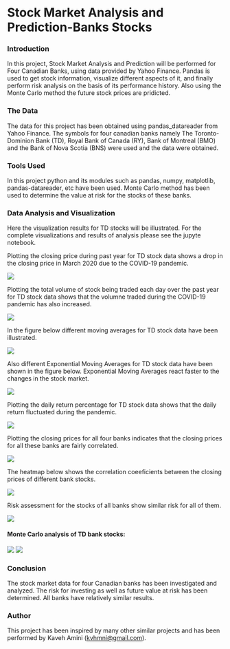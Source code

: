 # Stock Market Analysis and Prediction-Banks Stocks

### Introduction

In this project, Stock Market Analysis and Prediction will be performed for Four Canadian Banks, using data provided by Yahoo Finance. Pandas is used to get stock information, visualize different aspects of it, and finally perform risk analysis on the basis of its performance history. Also using the Monte Carlo method the future stock prices are pridicted.


### The Data

The data for this project has been obtained using pandas_datareader from Yahoo Finance. The symbols for four canadian banks namely The Toronto-Dominion Bank (TD), Royal Bank of Canada (RY), Bank of Montreal (BMO) and the Bank of Nova Scotia (BNS) were used and the data were obtained. 
 

### Tools Used

In this project python and its modules such as pandas, numpy, matplotlib, pandas-datareader, etc have been used. Monte Carlo method has been used to determine the value at risk for the stocks of these banks.

### Data Analysis and Visualization

Here the visualization results for TD stocks will be illustrated. For the complete visualizations and results of analysis please see the jupyte notebook.

Plotting the closing price during past year for TD stock data shows a drop in the closing price in March 2020 due to the COVID-19 pandemic.

<img src="https://github.com/kavehamini/Stock-Market-Analysis-and-Prediction-Banks-Stocks/blob/master/1.png">

Plotting the total volume of stock being traded each day over the past year for TD stock data shows that the volumne traded during the COVID-19 pandemic has also increased.

<img src="https://github.com/kavehamini/Stock-Market-Analysis-and-Prediction-Banks-Stocks/blob/master/2.png">

In the figure below different moving averages for TD stock data have been illustrated.

<img src="https://github.com/kavehamini/Stock-Market-Analysis-and-Prediction-Banks-Stocks/blob/master/3.png">

Also different Exponential Moving Averages for TD stock data have been shown in the figure below. Exponential Moving Averages react faster to the changes in the stock market.

<img src="https://github.com/kavehamini/Stock-Market-Analysis-and-Prediction-Banks-Stocks/blob/master/4.png">

Plotting the daily return percentage for TD stock data shows that the daily return fluctuated during the pandemic.

<img src="https://github.com/kavehamini/Stock-Market-Analysis-and-Prediction-Banks-Stocks/blob/master/5.png">

Plotting the closing prices for all four banks indicates that the closing prices for all these banks are fairly correlated.

<img src="https://github.com/kavehamini/Stock-Market-Analysis-and-Prediction-Banks-Stocks/blob/master/8.png">

The heatmap below shows the correlation coeeficients between the closing prices of different bank stocks.

<img src="https://github.com/kavehamini/Stock-Market-Analysis-and-Prediction-Banks-Stocks/blob/master/12.png">

Risk assessment for the stocks of all banks show similar risk for all of them.

<img src="https://github.com/kavehamini/Stock-Market-Analysis-and-Prediction-Banks-Stocks/blob/master/13.png">

#### Monte Carlo analysis of TD bank stocks:

<img src="https://github.com/kavehamini/Stock-Market-Analysis-and-Prediction-Banks-Stocks/blob/master/15.png">

<img src="https://github.com/kavehamini/Stock-Market-Analysis-and-Prediction-Banks-Stocks/blob/master/19.png">



### Conclusion

The stock market data for four Canadian banks has been investigated and analyzed. The risk for investing as well as future value at risk has been determined. All banks have relatively similar results.


### Author


This project has been inspired by many other similar projects and has been performed by Kaveh Amini (kvhmni@gmail.com).
